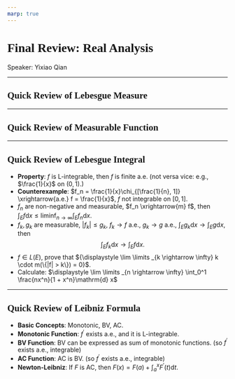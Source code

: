 ```yaml
---
marp: true
---
```

<style>
  section {
    font-family: 'LXGW Bright';
  }

  h1, h2, h3 {
    font-family: 'LXGW Bright';
  }
</style>
<style>
img[alt~="center"] {
  display: block;
  margin: 0 auto;
}
</style>
<style>
.note {
  background-color: #eef;
  padding: 10px;
  margin: 10px 0;
  text-align: left;
}
.trick {
  background-color: #fee;
  padding: 10px;
  margin: 10px 0;
  text-align: left;
}
</style>

# Final Review: Real Analysis
Speaker: Yixiao Qian

---

## Quick Review of Lebesgue Measure


---

## Quick Review of Measurable Function

---

## Quick Review of Lebesgue Integral

- **Property**: $f$ is L-integrable, then $f$ is finite a.e. (not versa vice: e.g., $\frac{1}{x}$ on $(0,1)$.)
- **Counterexample**: $f_n = \frac{1}{x}\chi_{[\frac{1}{n}, 1]} \xrightarrow{a.e.} f = \frac{1}{x}$, $f$ not integrable on $[0,1]$.
- $f_n$ are non-negative and measurable, $f_n \xrightarrow{m} f$, then ${\displaystyle \int_E f \mathrm{d} x\leq \liminf_{n \rightarrow \infty} \int_E f_n \mathrm{d} x}$.
- $f_k, g_k$ are measurable, $|f_k| \leq g_k$, $f_k \rightarrow f$ a.e., $g_k \rightarrow g$ a.e., ${\displaystyle \int_E g_k \mathrm{d} x \rightarrow \int_E g \mathrm{d} x}$, then
$$ \int_E f_k \mathrm{d} x \rightarrow \int_E f \mathrm{d} x. $$
- $f \in L(E)$, prove that ${\displaystyle \lim \limits _{k \rightarrow \infty} k \cdot m(\{|f| > k\}) = 0}$.
- Calculate: $\displaystyle \lim \limits _{n \rightarrow \infty} \int_0^1 \frac{nx^n}{1 + x^n}\mathrm{d} x$

---

## Quick Review of Leibniz Formula

- **Basic Concepts**: Monotonic, BV, AC.
- **Monotonic Function**: $f^\prime$ exists a.e., and it is L-integrable.
- **BV Function**: BV can be expressed as sum of monotonic functions. (so $f^{\prime}$ exists a.e., integrable)
- **AC Function**: AC is BV. (so $f^{\prime}$ exists a.e., integrable)
- **Newton-Leibniz**: If $F$ is AC, then ${\displaystyle F(x) = F(a) + \int_a^x F^{\prime}(t)\mathrm{d} t}$.




